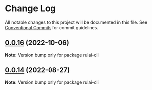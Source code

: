 # Change Log

All notable changes to this project will be documented in this file.
See [Conventional Commits](https://conventionalcommits.org) for commit guidelines.

## [0.0.16](https://github.com/liugangtaotie/lerna-monorepo-vitepress/compare/v0.0.14...v0.0.16) (2022-10-06)

**Note:** Version bump only for package rulai-cli





## [0.0.14](https://github.com/liugangtaotie/lerna-monorepo-vitepress/compare/v0.0.13...v0.0.14) (2022-08-27)

**Note:** Version bump only for package rulai-cli

